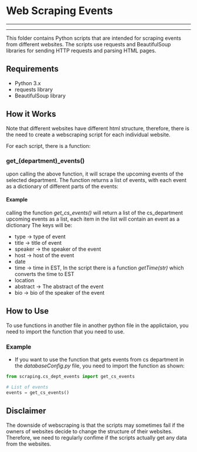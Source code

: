 # Web Scraping Events
----------------------
----------------------
This folder contains Python scripts that are intended for scraping events from different websites. The scripts use requests and BeautifulSoup libraries for sending HTTP requests and parsing HTML pages.

## Requirements
* Python 3.x
* requests library
* BeautifulSoup library

## How it Works
Note that different websites have different html structure, therefore, there is the need to create a webscraping script for each individual website.

For each script, there is a function:

### get_(department)_events()

upon calling the above function, it will scrape the upcoming events of the selected department. The function returns a list of events, with each event as a dictionary of different parts of the events:

#### Example

calling the function *get_cs_events()* will return a list of the cs_department upcoming events as a list, each item in the list will contain an event as a dictionary
The keys will be:
* type -> type of event
* title -> title of event
* speaker -> the speaker of the event
* host -> host of the event
* date
* time -> time in EST, In the script there is a function *getTime(str)* which converts the time to EST
* location
* abstract -> The abstract of the event
* bio -> bio of the speaker of the event

## How to Use
To use functions in another file in another python file in the applictaion, you need to import the function that you need to use.
### Example
* If you want to use the function that gets events from cs department in the *databaseConfig.py* file, you need to import the function as shown:
```python
from scraping.cs_dept_events import get_cs_events

# List of events
events = get_cs_events()

```

## Disclaimer
The downside of webscraping is that the scripts may sometimes fail if the owners of websites decide to change the structure of their websites. Therefore, we need to regularly confime if the scripts actually get any data from the websites.